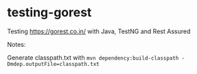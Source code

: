 # testing-gorest
Testing https://gorest.co.in/ with Java, TestNG and Rest Assured

Notes:

Generate classpath.txt with `mvn dependency:build-classpath -Dmdep.outputFile=classpath.txt`
